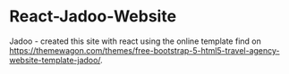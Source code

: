 # React-Jadoo-Website
Jadoo - created this site with react using the online template find on https://themewagon.com/themes/free-bootstrap-5-html5-travel-agency-website-template-jadoo/.
